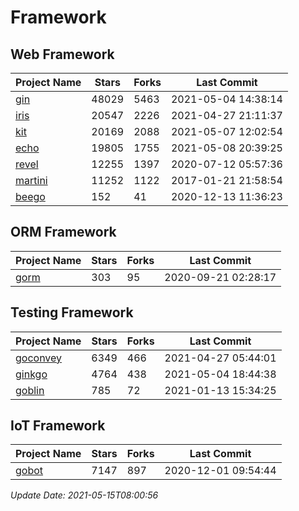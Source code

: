 # Framework

## Web Framework
| Project Name | Stars | Forks | Last Commit |
| ------------ | ----- | ----- | ----------- |
| [gin](https://github.com/gin-gonic/gin) | 48029 | 5463 | 2021-05-04 14:38:14 |
| [iris](https://github.com/kataras/iris) | 20547 | 2226 | 2021-04-27 21:11:37 |
| [kit](https://github.com/go-kit/kit) | 20169 | 2088 | 2021-05-07 12:02:54 |
| [echo](https://github.com/labstack/echo) | 19805 | 1755 | 2021-05-08 20:39:25 |
| [revel](https://github.com/revel/revel) | 12255 | 1397 | 2020-07-12 05:57:36 |
| [martini](https://github.com/go-martini/martini) | 11252 | 1122 | 2017-01-21 21:58:54 |
| [beego](https://github.com/astaxie/beego) | 152 | 41 | 2020-12-13 11:36:23 |

## ORM Framework
| Project Name | Stars | Forks | Last Commit |
| ------------ | ----- | ----- | ----------- |
| [gorm](https://github.com/jinzhu/gorm) | 303 | 95 | 2020-09-21 02:28:17 |

## Testing Framework
| Project Name | Stars | Forks | Last Commit |
| ------------ | ----- | ----- | ----------- |
| [goconvey](https://github.com/smartystreets/goconvey) | 6349 | 466 | 2021-04-27 05:44:01 |
| [ginkgo](https://github.com/onsi/ginkgo) | 4764 | 438 | 2021-05-04 18:44:38 |
| [goblin](https://github.com/franela/goblin) | 785 | 72 | 2021-01-13 15:34:25 |

## IoT Framework
| Project Name | Stars | Forks | Last Commit |
| ------------ | ----- | ----- | ----------- |
| [gobot](https://github.com/hybridgroup/gobot) | 7147 | 897 | 2020-12-01 09:54:44 |

*Update Date: 2021-05-15T08:00:56*